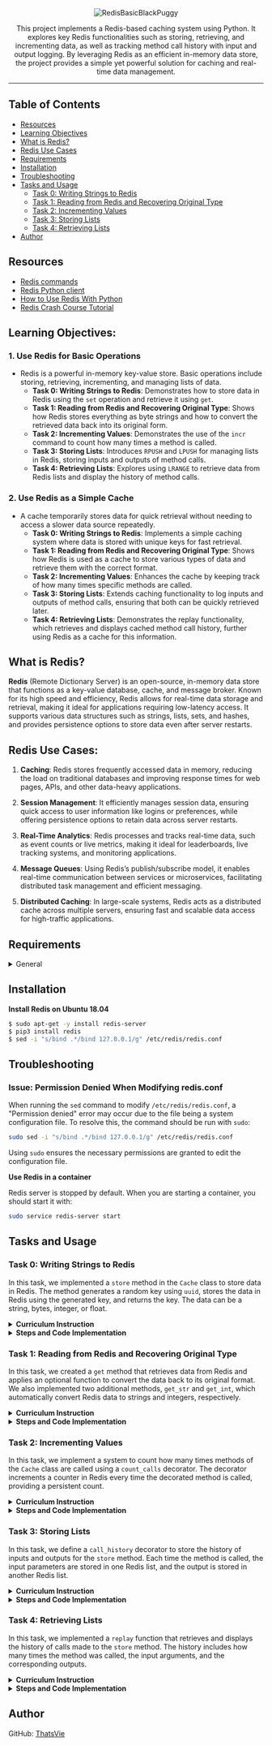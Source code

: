 <div align="center">
    <img src="https://github.com/user-attachments/assets/1f009f71-4307-4c41-b1f5-f10192a9d8b1" alt="RedisBasicBlackPuggy">
    <p>This project implements a Redis-based caching system using Python. It explores key Redis functionalities such as storing, retrieving, and incrementing data, as well as tracking method call history with input and output logging. By leveraging Redis as an efficient in-memory data store, the project provides a simple yet powerful solution for caching and real-time data management.</p>
</div>

---

## Table of Contents
- [Resources](#resources)
- [Learning Objectives](#learning-objectives)
- [What is Redis?](#what-is-redis)
- [Redis Use Cases](#redis-use-cases)
- [Requirements](#requirements)
- [Installation](#installation)
- [Troubleshooting](#troubleshooting)
- [Tasks and Usage](#tasks-and-usage)
  - [Task 0: Writing Strings to Redis](#task-0-writing-strings-to-redis)
  - [Task 1: Reading from Redis and Recovering Original Type](#task-1-reading-from-redis-and-recovering-original-type)
  - [Task 2: Incrementing Values](#task-2-incrementing-values)
  - [Task 3: Storing Lists](#task-3-storing-lists)
  - [Task 4: Retrieving Lists](#task-4-retrieving-lists)
- [Author](#author)


## Resources

  - [Redis commands](https://redis.io/docs/latest/commands/)
  - [Redis Python client](https://redis-py.readthedocs.io/en/stable/)
  - [How to Use Redis With Python](https://realpython.com/python-redis/)
  - [Redis Crash Course Tutorial](https://www.youtube.com/watch?v=Hbt56gFj998)

## Learning Objectives:

### 1. **Use Redis for Basic Operations**
   - Redis is a powerful in-memory key-value store. Basic operations include storing, retrieving, incrementing, and managing lists of data.
     - **Task 0: Writing Strings to Redis**: Demonstrates how to store data in Redis using the `set` operation and retrieve it using `get`.
     - **Task 1: Reading from Redis and Recovering Original Type**: Shows how Redis stores everything as byte strings and how to convert the retrieved data back into its original form.
     - **Task 2: Incrementing Values**: Demonstrates the use of the `incr` command to count how many times a method is called.
     - **Task 3: Storing Lists**: Introduces `RPUSH` and `LPUSH` for managing lists in Redis, storing inputs and outputs of method calls.
     - **Task 4: Retrieving Lists**: Explores using `LRANGE` to retrieve data from Redis lists and display the history of method calls.

### 2. **Use Redis as a Simple Cache**
   - A cache temporarily stores data for quick retrieval without needing to access a slower data source repeatedly.
     - **Task 0: Writing Strings to Redis**: Implements a simple caching system where data is stored with unique keys for fast retrieval.
     - **Task 1: Reading from Redis and Recovering Original Type**: Shows how Redis is used as a cache to store various types of data and retrieve them with the correct format.
     - **Task 2: Incrementing Values**: Enhances the cache by keeping track of how many times specific methods are called.
     - **Task 3: Storing Lists**: Extends caching functionality to log inputs and outputs of method calls, ensuring that both can be quickly retrieved later.
     - **Task 4: Retrieving Lists**: Demonstrates the replay functionality, which retrieves and displays cached method call history, further using Redis as a cache for this information.

## What is Redis?

**Redis** (Remote Dictionary Server) is an open-source, in-memory data store that functions as a key-value database, cache, and message broker. Known for its high speed and efficiency, Redis allows for real-time data storage and retrieval, making it ideal for applications requiring low-latency access. It supports various data structures such as strings, lists, sets, and hashes, and provides persistence options to store data even after server restarts.

## Redis Use Cases:

1. **Caching**: Redis stores frequently accessed data in memory, reducing the load on traditional databases and improving response times for web pages, APIs, and other data-heavy applications.
   
2. **Session Management**: It efficiently manages session data, ensuring quick access to user information like logins or preferences, while offering persistence options to retain data across server restarts.

3. **Real-Time Analytics**: Redis processes and tracks real-time data, such as event counts or live metrics, making it ideal for leaderboards, live tracking systems, and monitoring applications.

4. **Message Queues**: Using Redis’s publish/subscribe model, it enables real-time communication between services or microservices, facilitating distributed task management and efficient messaging.

5. **Distributed Caching**: In large-scale systems, Redis acts as a distributed cache across multiple servers, ensuring fast and scalable data access for high-traffic applications.


## Requirements

<details>
  <summary>General</summary>

  - All of your files will be interpreted/compiled on Ubuntu 20.04 LTS using python3 (version 3.9)
  - All of your files should end with a new line
  - A `README.md` file, at the root of the folder of the project, is mandatory
  - The first line of all your files should be exactly `#!/usr/bin/env python3`
  - Your code should use the `pycodestyle` style (version 2.5)
  - All your modules should have documentation (e.g., `python3 -c 'print(__import__("my_module").__doc__)'`)
  - All your classes should have documentation (e.g., `python3 -c 'print(__import__("my_module").MyClass.__doc__)'`)
  - All your functions and methods should have documentation (e.g., `python3 -c 'print(__import__("my_module").my_function.__doc__)' and `python3 -c 'print(__import__("my_module").MyClass.my_function.__doc__)`)
  - Documentation is not a simple word but a real sentence explaining the purpose of the module, class, or method. The length of it will be verified.
  - All your functions and coroutines must be type-annotated.
</details>


## Installation

**Install Redis on Ubuntu 18.04**

  ```bash
  $ sudo apt-get -y install redis-server
  $ pip3 install redis
  $ sed -i "s/bind .*/bind 127.0.0.1/g" /etc/redis/redis.conf
  ```

## Troubleshooting

### Issue: Permission Denied When Modifying redis.conf

  When running the `sed` command to modify `/etc/redis/redis.conf`, a "Permission denied" error may occur due to the file being a system configuration file. To resolve this, the command should be run with `sudo`:

  ```bash
  sudo sed -i "s/bind .*/bind 127.0.0.1/g" /etc/redis/redis.conf
  ```

  Using `sudo` ensures the necessary permissions are granted to edit the configuration file.
</details>

**Use Redis in a container**

  Redis server is stopped by default. When you are starting a container, you should start it with:

  ```bash
  sudo service redis-server start
  ```

</details>


## Tasks and Usage

### Task 0: Writing Strings to Redis

In this task, we implemented a `store` method in the `Cache` class to store data in Redis. The method generates a random key using `uuid`, stores the data in Redis using the generated key, and returns the key. The data can be a string, bytes, integer, or float.

<details>
  <summary><strong>Curriculum Instruction</strong></summary>

- Create a `Cache` class. In the `__init__` method, store an instance of the Redis client as a private variable named `_redis` (using `redis.Redis()`) and flush the instance using `flushdb`.
- Create a `store` method that takes a `data` argument and returns a string.
- The `store` method should:
  - Generate a random key (e.g., using `uuid`),
  - Store the input data in Redis using the random key, and
  - Return the generated key.
- Ensure correct type annotations for the `store` method. The `data` argument can be a `str`, `bytes`, `int`, or `float`.
</details>

<details>
  <summary><strong>Steps and Code Implementation</strong></summary>

### Steps:

1. **Initialize the Redis Client**: In the `__init__` method, we instantiate the Redis client and flush the database to clear any previous data. This ensures that each time we run the script, we start with a clean Redis instance.
   ```python
   self._redis = redis.Redis()
   self._redis.flushdb()
   ```

2. **Create the `store` Method**: This method generates a random key using `uuid`, stores the provided data in Redis under that key, and returns the key.
   - The data can be of various types (`str`, `bytes`, `int`, or `float`), and we used type annotations to ensure flexibility.
   - Redis automatically converts the data to byte strings when stored.
   ```python
   def store(self, data: Union[str, bytes, int, float]) -> str:
       key = str(uuid.uuid4())
       self._redis.set(key, data)
       return key
   ```

3. **Type Annotations**: The method is annotated to ensure that `data` can accept `str`, `bytes`, `int`, or `float`, and it returns the key as a `str`.

#### Code:
```python
#!/usr/bin/env python3
'''
This module provides a Cache class that interacts with Redis
to store and retrieve data.
It's like a pug hiding its toys in a sea of life's meaningless chaos
Redis is the pug's secret vault amidst the void.
'''
import redis
import uuid
from typing import Union


class Cache:
    '''
    Cache class that interacts with Redis, like storing away the things that
    make sense in a world that doesn't.
    '''

    def __init__(self):
        '''
        Initialize the Redis client and flush the database.
        You know that feeling when you clear your mind after an
        existential crisis, only to prepare for another one?
        That's flushdb. Wipe it all away and start again,
        like a pug waking up each day ready for belly rubs despite everything.
        '''
        self._redis = redis.Redis()
        self._redis.flushdb()

    def store(self, data: Union[str, bytes, int, float]) -> str:
        '''
        Store data in Redis and return the generated key.
        It's like trying to keep track of all the things
        that don't really matter, but you're giving them names anyway.
        Just like a pug hiding its bones in random spots, Redis gives each
        piece of data a unique name, as if that makes life more organized.
        '''
        key = str(uuid.uuid4())
        self._redis.set(key, data)
        return key
```

4. **Testing**: To test the `store` method, we store a string (in byte form) and then retrieve it from Redis using the generated key.

#### 0-main.py:
```python
#!/usr/bin/env python3
"""
Main file for Task 0
"""
Cache = __import__('exercise').Cache

cache = Cache()

data = b"hello"
key = cache.store(data)
print(key)

local_redis = redis.Redis()
print(local_redis.get(key))
```

#### Testing and Usage

1. **Run the Redis Server**:
   Before executing the script, ensure that the Redis server is running. You can start Redis with the following command:
   ```bash
   sudo service redis-server start
   ```

2. **Run the test script**:
   You can now execute the test script using `python3` or by making it executable and using `./`:
   ```bash
   ./0-main.py
   ```

**Output:**
```bash
034c0dea-0bd8-4811-94a8-40c0e5762191
b'hello'
```

3. **Explanation of Output**:
   - The first output (`034c0dea-0bd8-4811-94a8-40c0e5762191`) is a randomly generated UUID key, which serves as a unique identifier for the stored data in Redis.
   - The second output (`b'hello'`) is the value retrieved from Redis using the key, showing that the data was successfully stored and retrieved.

4. **Why this Output**:
   - **What**: The output includes the generated UUID key and the data retrieved from Redis.
   - **Where**: The key and data are stored in Redis, a powerful in-memory key-value store.
   - **Why**: The unique key ensures that each piece of data can be stored without conflict. Redis retrieves the data exactly as it was input (in this case, as a byte string).
   - **How**: Redis uses the `set` method to store data with the key and the `get` method to retrieve it based on the key.
   - **When**: The `store` method is called to save the data, and the `get` method is used to retrieve it.

</details>



### Task 1: Reading from Redis and Recovering Original Type

In this task, we created a `get` method that retrieves data from Redis and applies an optional function to convert the data back to its original format. We also implemented two additional methods, `get_str` and `get_int`, which automatically convert Redis data to strings and integers, respectively.

<details>
  <summary><strong>Curriculum Instruction</strong></summary>

Redis only allows to store string, bytes and numbers (and lists thereof). Whatever you store as single elements, it will be returned as a byte string. Hence if you store `"a"` as a UTF-8 string, it will be returned as `b"a"` when retrieved from the server.

In this exercise we will create a `get` method that takes a key string argument and an optional `Callable` argument named `fn`. This callable will be used to convert the data back to the desired format.

Remember to conserve the original `Redis.get` behavior if the key does not exist.

Also, implement 2 new methods: `get_str` and `get_int` that will automatically parametrize `Cache.get` with the correct conversion function.

The following code should not raise:
```python
cache = Cache()

TEST_CASES = {
    b"foo": None,
    123: int,
    "bar": lambda d: d.decode("utf-8")
}

for value, fn in TEST_CASES.items():
    key = cache.store(value)
    assert cache.get(key, fn=fn) == value
```
</details>

<details>
  <summary><strong>Steps and Code Implementation</strong></summary>

### Steps:


1. **Create the `get` Method**:
   - Retrieve data from Redis using the `key`.
   - Apply an optional function (`fn`) to convert the data back to its original format.
   - Ensure Redis behaves normally (returns `None`) if the key does not exist.

2. **Create `get_str` and `get_int`**:
   - `get_str`: Converts byte data from Redis into a UTF-8 string.
   - `get_int`: Converts byte data from Redis into an integer.

#### Code:
```python
#!/usr/bin/env python3
'''
This module provides a Cache class that interacts with Redis
to store and retrieve data. Think of it as hiding things in
Redis, like stashing secrets in a vault that sometimes misplaces
the key.
'''
import redis
import uuid
from typing import Union, Callable, Optional


class Cache:
    '''
    Cache class for storing and retrieving data in Redis.
    Like organizing your chaotic thoughts, but in byte form.
    '''

    def __init__(self):
        '''
        Initialize the Redis client and flush the database.
        Basically, we’re clearing out all of yesterday's nonsense,
        so today’s nonsense can take its place.
        '''
        self._redis = redis.Redis()
        self._redis.flushdb()

    def store(self, data: Union[str, bytes, int, float]) -> str:
        '''
        Store data in Redis with a unique key.
        Think of it like giving a name to every random thought
        or piece of data, so you can find it later (hopefully).
        '''
        key = str(uuid.uuid4())
        self._redis.set(key, data)
        return key

    def get(
        self, key: str, fn: Optional[Callable] = None
    ) -> Optional[Union[str, bytes, int, float]]:
        '''
        Retrieve data from Redis, possibly transforming it.
        Redis returns byte strings for everything, like that friend who always
        speaks in riddles. If you want something more useful, apply the fn to
        decode it. If the key doesn't exist, Redis just shrugs.
        '''
        value = self._redis.get(key)
        if value is None:
            return None
        if fn:
            return fn(value)
        return value

    def get_str(self, key: str) -> Optional[str]:
        '''
        Retrieve a string from Redis.
        Translates Redis byte-speak into human-readable words.
        '''
        return self.get(key, lambda d: d.decode("utf-8"))

    def get_int(self, key: str) -> Optional[int]:
        '''
        Retrieve an integer from Redis.
        Converts byte-gibberish into a number, like turning
        chaotic data into something you can count on.
        '''
        return self.get(key, int)
```

### How We Created and Structured `1-main.py`

The testing file (`1-main.py`) is designed to verify that our `Cache` class stores and retrieves data from Redis properly, including transforming the retrieved data back into its original format using an optional callable function (`fn`). Here's what it contains:

- **Cache Instantiation**: We create an instance of the `Cache` class.
- **Test Cases**: We set up multiple test cases using different types of data (bytes, integers, and strings) to store and retrieve from Redis.
- **Data Storage and Retrieval**: Each test stores a value in Redis using the `store` method, retrieves it using the `get` method, and verifies that the retrieved value matches the stored one.
- **Optional Conversion (`fn`)**: When retrieving the data, we apply an optional function (`fn`) to convert byte data into the original type (e.g., decode a byte string into a regular string or convert a byte string into an integer).

Here’s the testing file (`1-main.py`):

#### Code:
```python
#!/usr/bin/env python3
"""
Main file for Task 1
"""
Cache = __import__('exercise').Cache

cache = Cache()

TEST_CASES = {
    b"foo": None,
    123: int,
    "bar": lambda d: d.decode("utf-8")
}

for value, fn in TEST_CASES.items():
    key = cache.store(value)
    result = cache.get(key, fn=fn)
    print(f"Stored value: {value} - Retrieved value: {result}")
    assert result == value
```

### How to Run the Test (`1-main.py`)

#### Steps:
1. **Make the file executable**:
   - Before you can run `1-main.py`, you need to make it executable using `chmod`:
     ```bash
     chmod +x 1-main.py
     ```

2. **Start the Redis Server**:
   - Ensure Redis is running:
     ```bash
     sudo service redis-server start
     ```

3. **Run the test**:
   - Now, you can run the script with:
     ```bash
     ./1-main.py
     ```

4. **Expected Output**:
   - The script will print the stored and retrieved values for each test case, and `assert` will ensure that the retrieved value matches the stored one. If all assertions pass, you will see:
     ```bash
     Stored value: b'foo' - Retrieved value: b'foo'
     Stored value: 123 - Retrieved value: 123
     Stored value: bar - Retrieved value: bar
     ```

### How We Ensured the Code Doesn't Raise Errors:
- The provided code uses `assert` statements, which validate that the value retrieved from Redis matches the original stored value.
- If the assertion passes (i.e., the values match), nothing happens, and the script runs silently. 
- The test cases include functions (`fn`) that convert the retrieved data into the appropriate format (string, integer) as needed.

### Testing That It Raises Errors:
1. **Force an Assertion to Fail**:
   - You can modify the test cases in `1-main.py` to intentionally fail the assertion. For example:
     ```python
     assert cache.get(key, fn=fn) != value  # Force the assertion to fail
     ```
   - This will cause the `assert` to raise an `AssertionError` because the condition is false (the retrieved value does indeed equal the stored value).

2. **Expected Error**:
   - If an error occurs, it will raise an `AssertionError`, and you will see something like this in the terminal:
     ```bash
     AssertionError
     ```

3. **Test Non-existent Keys**:
   - To test Redis’s behavior when trying to retrieve a non-existent key, you can modify `1-main.py`:
     ```python
     non_existent_key = "non-existent-key"
     result = cache.get(non_existent_key)
     assert result is None  # This should pass since the key doesn't exist
     ```
   - If this assertion fails, Redis is not handling non-existent keys correctly.

### Why This Works:

- **Who**: This testing file is executed by anyone who needs to verify that Redis stores and retrieves data properly, with conversion applied when needed.
- **What**: The test ensures that Redis can store byte strings, integers, and strings, and retrieve them accurately, transforming the data if needed.
- **Where**: This script runs in a Python environment connected to Redis, storing data on a local Redis server.
- **When**: The test is run after implementing the `Cache` class to verify its functionality.
- **Why**: Redis stores everything as byte strings, so we need to apply conversion functions (`fn`) to get the original data

 type back. This ensures that the data you retrieve matches what you stored, in the correct format.
- **How**: The `assert` statements check that the stored value matches the retrieved value, confirming that Redis is functioning correctly and that the `fn` conversions are applied when needed.

</details>

### Task 2: Incrementing Values

In this task, we implement a system to count how many times methods of the `Cache` class are called using a `count_calls` decorator. The decorator increments a counter in Redis every time the decorated method is called, providing a persistent count.

<details>
  <summary><strong>Curriculum Instruction</strong></summary>

Familiarize yourself with the `INCR` command and its Python equivalent.

In this task, we will implement a system to count how many times methods of the `Cache` class are called.

- Above `Cache`, define a `count_calls` decorator that takes a single method `Callable` argument and returns a `Callable`.
- As a key, use the qualified name of the method using the `__qualname__` dunder method.
- Create and return a function that increments the count for that key every time the method is called and returns the value returned by the original method.
- Remember that the first argument of the wrapped function will be `self` (which is the instance itself), which lets you access the Redis instance.
- Protip: when defining a decorator, it is useful to use `functools.wraps` to conserve the original function’s name, docstring, etc. Make sure you use it as described here.
- Decorate `Cache.store` with `count_calls`.
</details>

<details>
  <summary><strong>Steps and Code Implementation</strong></summary>

### Steps:

1. **Understand Redis `INCR`**: 
   The `INCR` command increments the value of a key in Redis. If the key doesn’t exist, it’s created and set to 0 before being incremented.

2. **Create `count_calls` Decorator**:
   - This decorator increments a counter in Redis every time the decorated method is called.
   - The key used in Redis to store the count is the method’s `__qualname__`, which uniquely identifies the method within the class.

3. **Use `functools.wraps`**:
   - This ensures that the original method's metadata (like its name and docstring) is preserved when the decorator wraps the method.

4. **Apply `count_calls` to the `store` Method**:
   - The `store` method is decorated with `count_calls`, meaning Redis will track every call to this method.

#### Code:
```python
#!/usr/bin/env python3
'''
This module provides a Cache class that interacts with Redis
to store and retrieve data. It also keeps count of method calls.
Redis is like a cosmic accountant, tracking every call like it’s
preparing for the next apocalypse or tallying pug snacks.
'''
import redis
import uuid
import functools
from typing import Union, Callable, Optional


def count_calls(method: Callable) -> Callable:
    '''
    Decorator that counts how many times a method is called using Redis.
    Imagine counting how many times you've ignored the news about rising
    sea levels. Redis does this for your method calls, one existential dread
    at a time.
    '''
    @functools.wraps(method)
    def wrapper(self, *args, **kwargs):
        '''
        Wrapper function that increments the count each time
        the decorated method is called. Redis tracks it all like
        keeping tabs on how many ice caps we have left or how many times
        your pug asks for dinner.
        '''
        key = method.__qualname__  # Use the method's qualified name as the key
        self._redis.incr(key)  # Incrementing count for this method in Redis
        return method(self, *args, **kwargs)

    return wrapper


class Cache:
    '''
    Cache class for storing and retrieving data in Redis.
    Now it also tracks how many times its methods are called.
    Think of it like counting the inevitable whether it’s climate change
    or how many belly rubs your pug demands.
    '''

    def __init__(self):
        '''
        Initialize the Redis client and flush the database.
        Basically wiping everything clean like deleting the record
        of all those carbon emissions, so we can pretend everything’s fine.
        '''
        self._redis = redis.Redis()
        self._redis.flushdb()

    @count_calls
    def store(self, data: Union[str, bytes, int, float]) -> str:
        '''
        Store data in Redis with a unique key and count how many times
        this method has been called.
        Like storing away little pieces of hope, except Redis never
        forgets how many you've tried to hide.
        '''
        key = str(uuid.uuid4())
        self._redis.set(key, data)
        return key

    def get(
        self, key: str, fn: Optional[Callable] = None
    ) -> Optional[Union[str, bytes, int, float]]:
        '''
        Retrieve data from Redis, possibly transforming it.
        Redis gives everything back in bytes, like handing you
        a confusing climate report. You’ll need to decode it if you
        want it to make sense.
        '''
        value = self._redis.get(key)
        if value is None:
            return None
        if fn:
            return fn(value)
        return value

    def get_str(self, key: str) -> Optional[str]:
        '''
        Retrieve a string from Redis.
        Translates Redis bytespeak into human-readable form, kind of like
        turning scientific data into something we can understand.
        '''
        return self.get(key, lambda d: d.decode("utf-8"))

    def get_int(self, key: str) -> Optional[int]:
        '''
        Retrieve an integer from Redis.
        Converts byte gibberish into something countable, like measuring
        the sea level rise except Redis makes it easier to ignore.
        '''
        return self.get(key, int)

```

### How to Run and Test `count_calls`

#### 2-main.py (for Task 2):
```python
#!/usr/bin/env python3
"""
Main file for Task 2
"""
Cache = __import__('exercise').Cache

cache = Cache()

# Storing data and printing how many times store was called
cache.store(b"first")
print(cache.get(cache.store.__qualname__))  # Should print b'1'

cache.store(b"second")
cache.store(b"third")
print(cache.get(cache.store.__qualname__))  # Should print b'3'
```

### Testing and Usage

1. **Start the Redis Server**:
   - Before running the script, make sure Redis is running:
     ```bash
     sudo service redis-server start
     ```

2. **Make the test script executable**:
   - Run the following to make `2-main.py` executable:
     ```bash
     chmod +x 2-main.py
     ```

3. **Run the test script**:
   - Now you can execute the script using:
     ```bash
     ./2-main.py
     ```

#### Expected Output:
```bash
b'1'
b'3'
```

### Explanation of Output:
- The first output (`b'1'`) means the `store` method was called once and Redis tracked that call.
- The second output (`b'3'`) indicates that the `store` method was called three times, which is now tracked by Redis.

### Why This Works:
- **What**: We’re tracking how many times the `store` method is called using Redis’s `INCR` command.
- **Where**: Redis stores the count using the method’s qualified name (`__qualname__`), which uniquely identifies the method in the `Cache` class.
- **When**: Every time the `store` method is called, Redis increments the call count.
- **Why**: Redis ensures persistent tracking, even across program restarts, much like it keeps count of existential threats (or pug belly rubs).
- **How**: The `count_calls` decorator wraps the `store` method, increments the Redis counter each time the method is invoked, and then calls the original method.

</details>

### Task 3: Storing Lists

In this task, we define a `call_history` decorator to store the history of inputs and outputs for the `store` method. Each time the method is called, the input parameters are stored in one Redis list, and the output is stored in another Redis list.

<details>
  <summary><strong>Curriculum Instruction</strong></summary>

Familiarize yourself with Redis commands `RPUSH`, `LPUSH`, `LRANGE`, etc.

In this task, we will define a `call_history` decorator to store the history of inputs and outputs for a particular function.

- Every time the original function is called, we will add its input parameters to one list in Redis, and store its output into another list.
- In `call_history`, use the decorated function’s qualified name and append `":inputs"` and `":outputs"` to create input and output list keys, respectively.
- `call_history` has a single parameter named `method` that is a `Callable` and returns a `Callable`.
- In the new function that the decorator will return, use `RPUSH` to append the input arguments. Remember that Redis can only store strings, bytes, and numbers. Therefore, we can simply use `str(args)` to normalize the input. We can ignore potential `kwargs` for now.
- Execute the wrapped function to retrieve the output. Store the output using `RPUSH` in the `"...:outputs"` list, then return the output.
- Decorate `Cache.store` with `call_history`.
</details>

<details>
  <summary><strong>Steps and Code Implementation</strong></summary>

### Steps:

1. **Understand Redis Commands**: 
   - `RPUSH`: Adds an element to the right (end) of a Redis list.
   - `LRANGE`: Returns elements of a list within a specified range.

2. **Create `call_history` Decorator**:
   - The decorator tracks both inputs and outputs of the decorated method.
   - Two Redis lists are used: one for inputs (`...:inputs`) and one for outputs (`...:outputs`).

3. **Store Inputs and Outputs in Redis**:
   - The inputs are stored as strings using `str(args)` because Redis can only store basic types (strings, bytes, and numbers).
   - The outputs are stored as they are returned by the method.

4. **Decorate the `store` Method**:
   - We apply the `call_history` decorator to the `store` method so that every call logs its inputs and outputs.

#### Code:
```python
#!/usr/bin/env python3
'''
This module provides a Cache class that interacts with Redis
to store and retrieve data. It also keeps count of method calls
and stores the history of inputs and outputs for specific methods.
Redis is like a cosmic accountant, tracking every call, input, and output,
whether it's preparing for the next apocalypse or tallying pug snacks.
'''
import redis
import uuid
import functools
from typing import Union, Callable, Optional


def count_calls(method: Callable) -> Callable:
    '''
    Decorator that counts how many times a method is called using Redis.
    Imagine counting how many times you've ignored the news about rising
    sea levels. Redis does this for your method calls, one existential dread
    at a time.
    '''
    @functools.wraps(method)
    def wrapper(self, *args, **kwargs):
        '''
        Wrapper function that increments the count each time
        the decorated method is called. Redis tracks it all like
        keeping tabs on how many ice caps we have left or how many times
        your pug asks for dinner.
        '''
        key = method.__qualname__
        self._redis.incr(key)
        return method(self, *args, **kwargs)

    return wrapper


def call_history(method: Callable) -> Callable:
    '''
    Decorator to store the history of inputs and outputs for a method.
    Every time the method is called, the input is logged into one list,
    and the output into another. Like keeping track of all your thoughts,
    but in Redis, and they never fade away.
    '''
    @functools.wraps(method)
    def wrapper(self, *args, **kwargs):
        inputs_key = method.__qualname__ + ":inputs"
        outputs_key = method.__qualname__ + ":outputs"

        # Store input arguments as a string in the Redis list
        self._redis.rpush(inputs_key, str(args))

        # Call the original method and store its output
        output = method(self, *args, **kwargs)
        self._redis.rpush(outputs_key, str(output))

        return output

    return wrapper


class Cache:
    '''
    Cache class for storing and retrieving data in Redis.
    Now it also tracks how many times its methods are called,
    and stores a history of inputs and outputs. Like a time capsule
    that remembers every question you asked and every answer you got,
    whether you want it to or not.
    '''

    def __init__(self):
        '''
        Initialize the Redis client and flush the database.
        Basically wiping everything clean like deleting the record
        of all those carbon emissions, so we can pretend everything’s fine.
        '''
        self._redis = redis.Redis()
        self._redis.flushdb()

    @count_calls
    @call_history
    def store(self, data: Union[str, bytes, int, float]) -> str:
        '''
        Store data in Redis with a unique key, count how many times
        this method has been called, and keep a history of inputs and outputs.
        Like storing away little pieces of hope and also remembering every
        time you've tried to, in case you need to revisit your optimism later.
        '''
        key = str(uuid.uuid4())
        self._redis.set(key, data)
        return key

    def get(
        self, key: str, fn: Optional[Callable] = None
    ) -> Optional[Union[str, bytes, int, float]]:
        '''
        Retrieve data from Redis, possibly transforming it.
        Redis gives everything back in bytes, like handing you
        a confusing climate report. You’ll need to decode it if you
        want it to make sense.
        '''
        value = self._redis.get(key)
        if value is None:
            return None
        if fn:
            return fn(value)
        return value

    def get_str(self, key: str) -> Optional[str]:
        '''
        Retrieve a string from Redis.
        Translates Redis bytespeak into human-readable form, kind of like
        turning scientific data into something we can understand.
        '''
        return self.get(key, lambda d: d.decode("utf-8"))

    def get_int(self, key: str) -> Optional[int]:
        '''
        Retrieve an integer from Redis.
        Converts byte gibberish into something countable, like measuring
        the sea level rise except Redis makes it easier to ignore.
        '''
        return self.get(key, int)

```

### How to Run and Test `call_history`

#### 3-main.py (for Task 3):
```python
#!/usr/bin/env python3
"""
Main file for Task 3
"""
Cache = __import__('exercise').Cache

cache = Cache()

s1 = cache.store("first")
print(s1)
s2 = cache.store("second")
print(s2)
s3 = cache.store("third")
print(s3)

# Retrieve the history of inputs and outputs
inputs = cache._redis.lrange(f"{cache.store.__qualname__}:inputs", 0, -1)
outputs = cache._redis.lrange(f"{cache.store.__qualname__}:outputs", 0, -1)

print(f"inputs: {inputs}")
print(f"outputs: {outputs}")
```

### Testing and Usage

1. **Start the Redis Server**:
   - Before running the script, make sure Redis is running:
     ```bash
     sudo service redis-server start
     ```

2. **Make the test script executable**:
   - Run the following to make `3-main.py` executable:
     ```bash
     chmod +x 3-main.py
     ```

3. **Run the test script**:
   - Now you can execute the script using:
     ```bash
     ./3-main.py
     ```

#### Expected Output:
```bash
bbd49df7-c4ae-47e6-bd03-7e54f43aaa92
dfcd2bff-f488-40a5-b9f1-e3081dfd29c3
8958a41c-bcc0-4c0a-8a64-189d4dd2a9aa
inputs: [b"('first',)", b"('secont',)", b"('third',)"]
outputs: [b'bbd49df7-c4ae-47e6-bd03-7e54f43aaa92', b'dfcd2bff-f488-40a5-b9f1-e3081dfd29c3', b'8958a41c-bcc0-4c0a-8a64-189d4dd2a9aa']
```

### Explanation of Output:

- **Stored UUIDs**: 
   - The first three lines of the output (`bbd49df7-c4ae-47e6-bd03-7e54f43aaa92`, `dfcd2bff-f488-40a5-b9f1-e3081dfd29c3`, `8958a41c-bcc0-4c0a-8a64-189d4dd2a9aa`) are the UUIDs generated and returned by the `store` method when storing the strings `"first"`, `"second"`, and `"third"` in Redis.
   
- **Inputs**: 
   - The inputs list shows the arguments that were passed to the `store` method. Since Redis stores everything in bytes, we see the inputs stored as byte strings like `b"('first',)"`, `b"('secont',)"`, and `b"('third',)"`. (Note the typo in "second

" was preserved).

- **Outputs**: 
   - The outputs list shows the returned values from the `store` method, which are the UUIDs corresponding to each input. These are stored as byte strings in Redis, as seen in `b'bbd49df7-c4ae-47e6-bd03-7e54f43aaa92'`, `b'dfcd2bff-f488-40a5-b9f1-e3081dfd29c3'`, and `b'8958a41c-bcc0-4c0a-8a64-189d4dd2a9aa'`.

### Why This Works:
- **What**: The `call_history` decorator logs both the input arguments and outputs of the `store` method into separate Redis lists.
- **Where**: Two Redis lists are used—one for inputs (`...:inputs`) and one for outputs (`...:outputs`).
- **Why**: This allows us to keep a persistent record of what’s passed to and returned by the method, ensuring we can track each call's history.
- **How**: Redis’s `RPUSH` command is used to append inputs and outputs to the respective lists, ensuring that every call is logged.

</details>

### Task 4: Retrieving Lists


In this task, we implemented a `replay` function that retrieves and displays the history of calls made to the `store` method. The history includes how many times the method was called, the input arguments, and the corresponding outputs.

<details>
  <summary><strong>Curriculum Instruction</strong></summary>

In this task, we will implement a `replay` function to display the history of calls of a particular function.

- Use keys generated in previous tasks to generate the following output:

```
>>> cache = Cache()
>>> cache.store("foo")
>>> cache.store("bar")
>>> cache.store(42)
>>> replay(cache.store)
Cache.store was called 3 times:
Cache.store(*('foo',)) -> 13bf32a9-a249-4664-95fc-b1062db2038f
Cache.store(*('bar',)) -> dcddd00c-4219-4dd7-8877-66afbe8e7df8
Cache.store(*(42,)) -> 5e752f2b-ecd8-4925-a3ce-e2efdee08d20
```

Tip: Use `lrange` and `zip` to loop over inputs and outputs.

</details>

<details>
  <summary><strong>Steps and Code Implementation</strong></summary>

### Steps

1. **Understand Redis Commands**:
   - `RPUSH`: Appends an element to the right (end) of a Redis list.
   - `LRANGE`: Retrieves elements from a list within a specified range.
   - `GET`: Retrieves the value of a key (used to get the count of method calls).

2. **Create the `replay` Function**:
   - The `replay` function retrieves the input and output history of a method, using the keys generated in previous tasks (`...:inputs` and `...:outputs`).
   - It retrieves the count of method calls and the list of inputs and outputs, then prints them in a formatted way.

#### Code:
```python
#!/usr/bin/env python3
'''
This module provides a Cache class that interacts with Redis
to store and retrieve data. It also keeps count of method calls,
stores the history of inputs and outputs, and can replay method call history.
Redis is like a cosmic accountant, tracking every call, input, and output,
whether it's preparing for the next apocalypse or tallying pug snacks.
'''
import redis
import uuid
import functools
from typing import Union, Callable, Optional


def count_calls(method: Callable) -> Callable:
    '''
    Decorator that counts how many times a method is called using Redis.
    Imagine counting how many times you've ignored the news about rising
    sea levels. Redis does this for your method calls, one existential dread
    at a time.
    '''
    @functools.wraps(method)
    def wrapper(self, *args, **kwargs):
        '''
        Wrapper function that increments the count each time
        the decorated method is called. Redis tracks it all like
        keeping tabs on how many ice caps we have left or how many times
        your pug asks for dinner.
        '''
        key = method.__qualname__
        self._redis.incr(key)
        return method(self, *args, **kwargs)

    return wrapper


def call_history(method: Callable) -> Callable:
    '''
    Decorator to store the history of inputs and outputs for a method.
    Every time the method is called, the input is logged into one list,
    and the output into another. Like keeping track of all your thoughts,
    but in Redis, and they never fade away.
    '''
    @functools.wraps(method)
    def wrapper(self, *args, **kwargs):
        inputs_key = method.__qualname__ + ":inputs"
        outputs_key = method.__qualname__ + ":outputs"

        # Store input arguments as a string in the Redis list
        self._redis.rpush(inputs_key, str(args))

        # Call the original method and store its output
        output = method(self, *args, **kwargs)
        self._redis.rpush(outputs_key, str(output))

        return output

    return wrapper


def replay(method: Callable):
    '''
    Function to display the history of calls made to a particular method.
    Shows how many times the method was called, and replays the inputs and
    outputs from previous calls. Like revisiting your embarrassing past, one
    function call at a time, except now it's logged in Redis.
    '''
    redis_instance = method.__self__._redis
    method_name = method.__qualname__
    inputs_key = f"{method_name}:inputs"
    outputs_key = f"{method_name}:outputs"

    # Get the number of times the method was called
    call_count = redis_instance.get(method_name).decode("utf-8")

    print(f"{method_name} was called {call_count} times:")

    # Get the list of inputs and outputs
    inputs = redis_instance.lrange(inputs_key, 0, -1)
    outputs = redis_instance.lrange(outputs_key, 0, -1)

    # Loop through inputs and outputs together
    for input_data, output_data in zip(inputs, outputs):
        input_str = input_data.decode("utf-8")
        output_str = output_data.decode("utf-8")
        print(f"{method_name}(*{input_str}) -> {output_str}")


class Cache:
    '''
    Cache class for storing and retrieving data in Redis.
    It now tracks how many times its methods are called,
    stores a history of inputs and outputs, and can replay the history
    of method calls like a detailed audit of every little thing you've done.
    '''

    def __init__(self):
        '''
        Initialize the Redis client and flush the database.
        Basically wiping everything clean like deleting the record
        of all those carbon emissions, so we can pretend everything’s fine.
        '''
        self._redis = redis.Redis()
        self._redis.flushdb()

    @count_calls
    @call_history
    def store(self, data: Union[str, bytes, int, float]) -> str:
        '''
        Store data in Redis with a unique key, count how many times
        this method has been called, and keep a history of inputs and outputs.
        Like storing away little pieces of hope and also remembering every
        time you've tried to, in case you need to revisit your optimism later.
        '''
        key = str(uuid.uuid4())
        self._redis.set(key, data)
        return key

    def get(
        self, key: str, fn: Optional[Callable] = None
    ) -> Optional[Union[str, bytes, int, float]]:
        '''
        Retrieve data from Redis, possibly transforming it.
        Redis gives everything back in bytes, like handing you
        a confusing climate report. You’ll need to decode it if you
        want it to make sense.
        '''
        value = self._redis.get(key)
        if value is None:
            return None
        if fn:
            return fn(value)
        return value

    def get_str(self, key: str) -> Optional[str]:
        '''
        Retrieve a string from Redis.
        Redis speaks in bytecode, but this translates it back into words.
        '''
        return self.get(key, lambda d: d.decode("utf-8"))

    def get_int(self, key: str) -> Optional[int]:
        '''
        Retrieve an integer from Redis.
        Converts the chaos into a number you can count on—hopefully.
        '''
        return self.get(key, int)
```

### Example Usage:

#### 4-main.py (for Task 4):
```python
#!/usr/bin/env python3
"""
Main file for Task 4
"""
Cache = __import__('exercise').Cache
replay = __import__('exercise').replay

cache = Cache()

cache.store("foo")
cache.store("bar")
cache.store(42)

# Replay the history of the store method
replay(cache.store)
```


### Testing and Usage

1. **Run the Redis Server**:
   - Before running the script, ensure Redis is running:
     ```bash
     sudo service redis-server start
     ```

2. **Make the test script executable**:
   - Run the following to make `4-main.py` executable:
     ```bash
     chmod +x 4-main.py
     ```

3. **Run the test script**:
   - Execute the script using:
     ```bash
     ./4-main.py
     ```

#### Expected Output:

```bash
Cache.store was called 3 times:
Cache.store(*('foo',)) -> 17204be4-1e41-400b-b8a7-b094efa7af5a
Cache.store(*('bar',)) -> bb6f5130-58d3-497d-8cac-cbe7e0f4bf42
Cache.store(*(42,)) -> e5cbdec0-1788-43bf-979a-e236c708f7fa
```


### Explanation of Output:

1. **Cache.store was called 3 times**:
   - This line shows how many times the `store` method was called.

2. **Cache.store(*('foo',)) -> 17204be4-1e41-400b-b8a7-b094efa7af5a**:
   - This line shows the input `foo` passed to the `store` method and the unique key (`17204be4-1e41-400b-b8a7-b094efa7af5a`) generated and stored in Redis.

3. **Cache.store(*('bar',)) -> bb6f

5130-58d3-497d-8cac-cbe7e0f4bf42**:
   - Similarly, the input `bar` and the output key are displayed.

4. **Cache.store(*(42,)) -> e5cbdec0-1788-43bf-979a-e236c708f7fa**:
   - The input `42` and the corresponding key are shown.

### Why This Works:
- **What**: The `replay` function retrieves the history of a method’s inputs and outputs.
- **Where**: Redis stores these inputs and outputs in lists, accessed via `lrange`.
- **Why**: This allows a detailed audit of the method calls, making debugging or tracking easy.
- **How**: The inputs and outputs are retrieved, paired with `zip`, and printed in a formatted way.

</details>

## Author

GitHub: [ThatsVie](https://github.com/ThatsVie)
